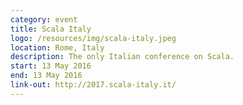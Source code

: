 ```yaml
---
category: event
title: Scala Italy
logo: /resources/img/scala-italy.jpeg
location: Rome, Italy
description: The only Italian conference on Scala.
start: 13 May 2016
end: 13 May 2016
link-out: http://2017.scala-italy.it/
---
```

